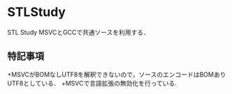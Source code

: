 # STLStudy
STL Study
MSVCとGCCで共通ソースを利用する．

## 特記事項
+MSVCがBOMなしUTF8を解釈できないので，ソースのエンコードはBOMありUTF8としている．
+MSVCで言語拡張の無効化を行っている.
